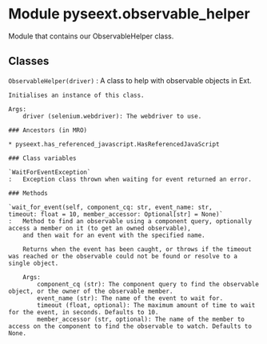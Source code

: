 Module pyseext.observable_helper
================================
Module that contains our ObservableHelper class.

Classes
-------

`ObservableHelper(driver)`
:   A class to help with observable objects in Ext.
        
    
    Initialises an instance of this class.
    
    Args:
        driver (selenium.webdriver): The webdriver to use.

    ### Ancestors (in MRO)

    * pyseext.has_referenced_javascript.HasReferencedJavaScript

    ### Class variables

    `WaitForEventException`
    :   Exception class thrown when waiting for event returned an error.

    ### Methods

    `wait_for_event(self, component_cq: str, event_name: str, timeout: float = 10, member_accessor: Optional[str] = None)`
    :   Method to find an observable using a component query, optionally access a member on it (to get an owned observable),
        and then wait for an event with the specified name.
        
        Returns when the event has been caught, or throws if the timeout was reached or the observable could not be found or resolve to a single object.
        
        Args:
            component_cq (str): The component query to find the observable object, or the owner of the observable member.
            event_name (str): The name of the event to wait for.
            timeout (float, optional): The maximum amount of time to wait for the event, in seconds. Defaults to 10.
            member_accessor (str, optional): The name of the member to access on the component to find the observable to watch. Defaults to None.